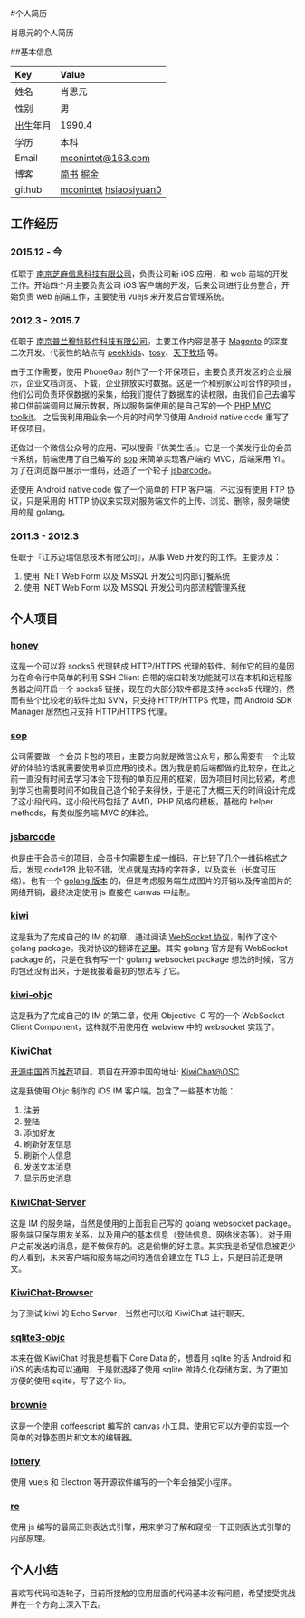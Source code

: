 #个人简历

肖思元的个人简历

##基本信息

| Key  | Value |
| :------------- | :------------- |
| 姓名  | 肖思元  |
| 性别  | 男  |
| 出生年月  | 1990.4  |
| 学历  | 本科  |
| Email  | mconintet@163.com  |
| 博客  | [简书](http://www.jianshu.com/u/342aaba5c859) [掘金](https://gold.xitu.io/user/565a3eaf60b2597424ede840)  |
| github  | [mconintet](https://github.com/mconintet) [hsiaosiyuan0](https://github.com/hsiaosiyuan0) |

## 工作经历

### 2015.12 - 今

  任职于 [南京芝麻信息科技有限公司](http://www.zhimatech.com/)，负责公司新 iOS 应用，和 web 前端的开发工作。开始四个月主要负责公司 iOS 客户端的开发，后来公司进行业务整合，开始负责 web 前端工作，主要使用 vuejs 来开发后台管理系统。
  
### 2012.3 - 2015.7

  任职于 [南京普兰穆特软件科技有限公司](http://www.plmt-soft.com/)。主要工作内容是基于 [Magento](http://magento.com/) 的深度二次开发。代表性的站点有 [peekkids](http://peekkids.com/)、[tosy](http://tosy.com/)、[天下牧场](http://www.txmch.com/) 等。
  
  由于工作需要，使用 PhoneGap 制作了一个环保项目，主要负责开发区的企业展示，企业文档浏览、下载，企业排放实时数据。这是一个和别家公司合作的项目，他们公司负责环保数据的采集，给我们提供了数据库的读权限，由我们自己去编写接口供前端调用以展示数据，所以服务端使用的是自己写的一个 [PHP MVC toolkit](https://github.com/mconintet/lce)。
  之后我利用用业余一个月的时间学习使用 Android native code 重写了环保项目。
  
  还做过一个微信公众号的应用、可以搜索『优美生活』。它是一个美发行业的会员卡系统，前端使用了自己编写的 [sop](https://github.com/mconintet/sop) 来简单实现客户端的 MVC，后端采用 Yii。为了在浏览器中展示一维码，还造了一个轮子 [jsbarcode](https://github.com/mconintet/jsbarcode)。
  
  还使用 Android native code 做了一个简单的 FTP 客户端，不过没有使用 FTP 协议，只是采用的 HTTP 协议来实现对服务端文件的上传、浏览、删除，服务端使用的是 golang。
 

### 2011.3 - 2012.3

  任职于『江苏迈瑞信息技术有限公司』，从事 Web 开发的的工作。主要涉及：

  1. 使用 .NET Web Form 以及 MSSQL 开发公司内部订餐系统
  2. 使用 .NET Web Form 以及 MSSQL 开发公司内部流程管理系统

## 个人项目

### [honey](https://github.com/mconintet/honey)
这是一个可以将 socks5 代理转成 HTTP/HTTPS 代理的软件。制作它的目的是因为在命令行中简单的利用 SSH Client 自带的端口转发功能就可以在本机和远程服务器之间开启一个 socks5 链接，现在的大部分软件都是支持 socks5 代理的，然而有些个比较老的软件比如 SVN，只支持 HTTP/HTTPS 代理，而 Android SDK Manager 居然也只支持 HTTP/HTTPS 代理。

### [sop](https://github.com/mconintet/sop)
公司需要做一个会员卡包的项目，主要方向就是微信公众号，那么需要有一个比较好的体验的话就需要使用单页应用的技术。因为我是前后端都做的比较杂，在此之前一直没有时间去学习体会下现有的单页应用的框架，因为项目时间比较紧，考虑到学习也需要时间不如我自己造个轮子来得快，于是花了大概三天的时间设计完成了这小段代码。这小段代码包括了 AMD，PHP 风格的模板，基础的 helper methods，有类似服务端 MVC 的体验。

### [jsbarcode](https://github.com/mconintet/jsbarcode)
也是由于会员卡的项目，会员卡包需要生成一维码，在比较了几个一维码格式之后，发现 code128 比较不错，优点就是支持的字符多，以及变长（长度可压缩）。也有一个 [golang 版本](https://github.com/mconintet/barcode) 的，但是考虑服务端生成图片的开销以及传输图片的网络开销，最终决定使用 js 直接在 canvas 中绘制。

### [kiwi](https://github.com/mconintet/kiwi)
这是我为了完成自己的 IM 的初章，通过阅读 [WebSocket 协议](https://tools.ietf.org/html/rfc6455)，制作了这个 golang package。我对协议的翻译在[这里](http://www.jianshu.com/p/867274a5e054)。其实 golang 官方是有 WebSocket package 的，只是在我有写一个 golang websocket package 想法的时候，官方的包还没有出来，于是我接着最初的想法写了它。

### [kiwi-objc](https://github.com/mconintet/kiwi-objc)
这是我为了完成自己的 IM 的第二章，使用 Objective-C 写的一个 WebSocket Client Component，这样就不用使用在 webview 中的 websocket 实现了。

### [KiwiChat](https://github.com/mconintet/KiwiChat)
[开源中国](http://www.oschina.net/)首页[推荐](http://og9g58alt.bkt.clouddn.com/Snip20151108_1.png)项目。项目在开源中国的地址: [KiwiChat@OSC](http://git.oschina.net/mconintet/KiwiChat)

这是我使用 Objc 制作的 iOS IM 客户端。包含了一些基本功能：

1. 注册
2. 登陆
3. 添加好友
4. 刷新好友信息
5. 刷新个人信息
6. 发送文本消息
7. 显示历史消息

### [KiwiChat-Server](https://github.com/mconintet/KiwiChat-Server)
这是 IM 的服务端，当然是使用的上面我自己写的 golang websocket package。服务端只保存朋友关系，以及用户的基本信息（登陆信息、网络状态等）。对于用户之前发送的消息，是不做保存的。这是偷懒的好主意。其实我是希望信息被更少的人看到，未来客户端和服务端之间的通信会建立在 TLS 上，只是目前还是明文。

### [KiwiChat-Browser](https://github.com/mconintet/KiwiChat-Browser)
为了测试 kiwi 的 Echo Server，当然也可以和 KiwiChat 进行聊天。

### [sqlite3-objc](https://github.com/mconintet/sqlite3-objc)
本来在做 KiwiChat 时我是想看下 Core Data 的，想着用 sqlite 的话 Android 和 iOS 的表结构可以通用，于是就选择了使用 sqlite 做持久化存储方案，为了更加方便的使用 sqlite，写了这个 lib。

### [brownie](https://github.com/mconintet/brownie)
这是一个使用 coffeescript 编写的 canvas 小工具，使用它可以方便的实现一个简单的对静态图片和文本的编辑器。

### [lottery](https://github.com/hsiaosiyuan0/lottery)
使用 vuejs 和 Electron 等开源软件编写的一个年会抽奖小程序。

### [re](https://github.com/hsiaosiyuan0/re)
使用 js 编写的最简正则表达式引擎，用来学习了解和窥视一下正则表达式引擎的内部原理。

## 个人小结
喜欢写代码和造轮子，目前所接触的应用层面的代码基本没有问题，希望接受挑战并在一个方向上深入下去。
